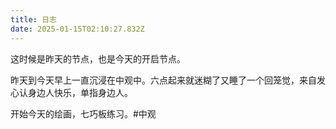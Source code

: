```yaml
---
title: 日志
date: 2025-01-15T02:10:27.832Z
---
```


这时候是昨天的节点，也是今天的开启节点。

昨天到今天早上一直沉浸在中观中。六点起来就迷糊了又睡了一个回笼觉，来自发心认身边人快乐，单指身边人。

开始今天的绘画，七巧板练习。#中观
